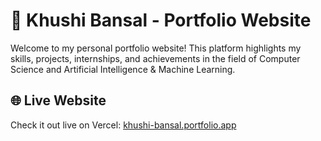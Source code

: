 # 💼 Khushi Bansal - Portfolio Website

Welcome to my personal portfolio website! This platform highlights my skills, projects, internships, and achievements in the field of Computer Science and Artificial Intelligence & Machine Learning.

## 🌐 Live Website

Check it out live on Vercel: [khushi-bansal.portfolio.app]([https://khushi-bansal.vercel.app](https://my-portfolio-khushibansal635-3209s-projects.vercel.app/))
